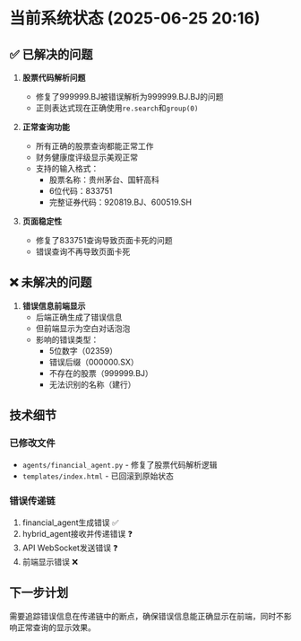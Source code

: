 # 当前系统状态 (2025-06-25 20:16)

## ✅ 已解决的问题

1. **股票代码解析问题**
   - 修复了999999.BJ被错误解析为999999.BJ.BJ的问题
   - 正则表达式现在正确使用`re.search`和`group(0)`

2. **正常查询功能**
   - 所有正确的股票查询都能正常工作
   - 财务健康度评级显示美观正常
   - 支持的输入格式：
     - 股票名称：贵州茅台、国轩高科
     - 6位代码：833751
     - 完整证券代码：920819.BJ、600519.SH

3. **页面稳定性**
   - 修复了833751查询导致页面卡死的问题
   - 错误查询不再导致页面卡死

## ❌ 未解决的问题

1. **错误信息前端显示**
   - 后端正确生成了错误信息
   - 但前端显示为空白对话泡泡
   - 影响的错误类型：
     - 5位数字（02359）
     - 错误后缀（000000.SX）
     - 不存在的股票（999999.BJ）
     - 无法识别的名称（建行）

## 技术细节

### 已修改文件
- `agents/financial_agent.py` - 修复了股票代码解析逻辑
- `templates/index.html` - 已回滚到原始状态

### 错误传递链
1. financial_agent生成错误 ✅
2. hybrid_agent接收并传递错误 ❓
3. API WebSocket发送错误 ❓
4. 前端显示错误 ❌

## 下一步计划
需要追踪错误信息在传递链中的断点，确保错误信息能正确显示在前端，同时不影响正常查询的显示效果。